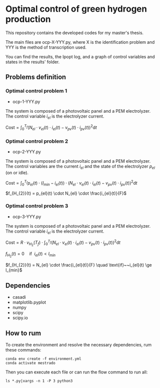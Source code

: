 # Optimal control of green hydrogen production

This repository contains the developed codes for my master's thesis. 

The main files are ocp-X-YYY.py, where X is the identification problem and YYY is the method of transcription used.

You can find the results, the Ipopt log, and a graph of control variables and states in the results' folder.

## Problems definition
### Optimal control problem 1
- ocp-1-YYY.py

The system is composed of a photovoltaic panel and a PEM electrolyzer. The control variable $i_{el}$ is the electrolyzer current. 

$\text{Cost} = \int_{0}^{T_f}(N_{el} \cdot v_{el}(t) \cdot i_{el}(t) - v_{pv}(t) \cdot i_{pv}(t))^2\text{d}t$


### Optimal control problem 2
- ocp-2-YYY.py

The system is composed of a photovoltaic panel and a PEM electrolyzer. The control variables are the current $i_{el}$ and the state of the electrolyzer $p_{el}$ (on or idle).

$\text{Cost} = \int_{0}^{T_f}p_{el}(t)\cdot(I_{min}-i_{el}(t))\cdot(N_{el} \cdot v_{el}(t) \cdot i_{el}(t) - v_{pv}(t) \cdot i_{pv}(t))^2\text{d}t$

$f_{H_{2}}(t) = p_{el}(t) \cdot N_{el} \cdot \frac{i_{el}(t)}{F}$

### Optimal control problem 3
- ocp-3-YYY.py

The system is composed of a photovoltaic panel and a PEM electrolyzer. The control variable $i_{el}$ is the electrolyzer current.

$\text{Cost} = R \cdot v_{H_{2}}(T_f) \cdot \int_{0}^{T_f}(N_{el} \cdot v_{el}(t) \cdot i_{el}(t) - v_{pv}(t) \cdot i_{pv}(t))^2\text{d}t$

$f_{H_{2}}(t) = 0 \quad \text{if}~~i_{el}(t) < I_{min}$

$f_{H_{2}}(t) = N_{el} \cdot \frac{i_{el}(t)}{F} \quad \text{if}~~i_{el}(t) \ge I_{min}$

## Dependencies

- casadi
- matplotlib.pyplot
- numpy
- scipy
- scipy.io

## How to rum

To create the environment and resolve the necessary dependencies, rum these commands:

```
conda env create -f environment.yml
conda activate mestrado
```

Then you can execute each file or can run the flow command to run all:

```
ls *.py|xargs -n 1 -P 3 python3
```
